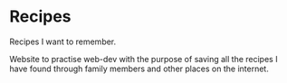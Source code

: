 # Recipes

Recipes I want to remember. 

Website to practise web-dev with the purpose of saving all the recipes I have found through family members and other places on the internet. 
